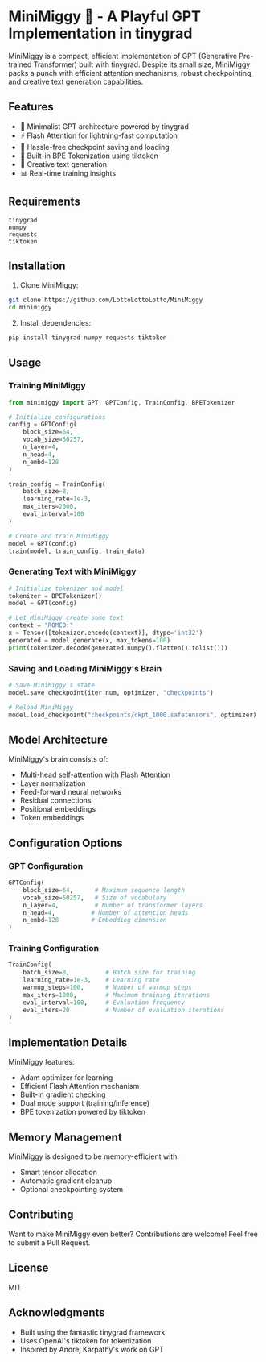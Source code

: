 # MiniMiggy 🤖 - A Playful GPT Implementation in tinygrad

MiniMiggy is a compact, efficient implementation of GPT (Generative Pre-trained Transformer) built with tinygrad. Despite its small size, MiniMiggy packs a punch with efficient attention mechanisms, robust checkpointing, and creative text generation capabilities.

## Features

- 🚀 Minimalist GPT architecture powered by tinygrad
- ⚡ Flash Attention for lightning-fast computation
- 💾 Hassle-free checkpoint saving and loading
- 🔄 Built-in BPE Tokenization using tiktoken
- 📝 Creative text generation
- 📊 Real-time training insights

## Requirements

```
tinygrad
numpy
requests
tiktoken
```

## Installation

1. Clone MiniMiggy:
```bash
git clone https://github.com/LottoLottoLotto/MiniMiggy
cd minimiggy
```

2. Install dependencies:
```bash
pip install tinygrad numpy requests tiktoken
```

## Usage

### Training MiniMiggy

```python
from minimiggy import GPT, GPTConfig, TrainConfig, BPETokenizer

# Initialize configurations
config = GPTConfig(
    block_size=64,
    vocab_size=50257,
    n_layer=4,
    n_head=4,
    n_embd=128
)

train_config = TrainConfig(
    batch_size=8,
    learning_rate=1e-3,
    max_iters=2000,
    eval_interval=100
)

# Create and train MiniMiggy
model = GPT(config)
train(model, train_config, train_data)
```

### Generating Text with MiniMiggy

```python
# Initialize tokenizer and model
tokenizer = BPETokenizer()
model = GPT(config)

# Let MiniMiggy create some text
context = "ROMEO:"
x = Tensor([tokenizer.encode(context)], dtype='int32')
generated = model.generate(x, max_tokens=100)
print(tokenizer.decode(generated.numpy().flatten().tolist()))
```

### Saving and Loading MiniMiggy's Brain

```python
# Save MiniMiggy's state
model.save_checkpoint(iter_num, optimizer, "checkpoints")

# Reload MiniMiggy
model.load_checkpoint("checkpoints/ckpt_1000.safetensors", optimizer)
```

## Model Architecture

MiniMiggy's brain consists of:
- Multi-head self-attention with Flash Attention
- Layer normalization
- Feed-forward neural networks
- Residual connections
- Positional embeddings
- Token embeddings

## Configuration Options

### GPT Configuration
```python
GPTConfig(
    block_size=64,      # Maximum sequence length
    vocab_size=50257,   # Size of vocabulary
    n_layer=4,          # Number of transformer layers
    n_head=4,          # Number of attention heads
    n_embd=128         # Embedding dimension
)
```

### Training Configuration
```python
TrainConfig(
    batch_size=8,          # Batch size for training
    learning_rate=1e-3,    # Learning rate
    warmup_steps=100,      # Number of warmup steps
    max_iters=1000,        # Maximum training iterations
    eval_interval=100,     # Evaluation frequency
    eval_iters=20          # Number of evaluation iterations
)
```

## Implementation Details

MiniMiggy features:
- Adam optimizer for learning
- Efficient Flash Attention mechanism
- Built-in gradient checking
- Dual mode support (training/inference)
- BPE tokenization powered by tiktoken

## Memory Management

MiniMiggy is designed to be memory-efficient with:
- Smart tensor allocation
- Automatic gradient cleanup
- Optional checkpointing system

## Contributing

Want to make MiniMiggy even better? Contributions are welcome! Feel free to submit a Pull Request.

## License

MIT

## Acknowledgments

- Built using the fantastic tinygrad framework
- Uses OpenAI's tiktoken for tokenization
- Inspired by Andrej Karpathy's work on GPT
